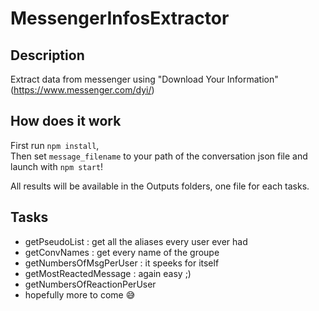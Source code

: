 # MessengerInfosExtractor

## Description

Extract data from messenger using "Download Your Information" (https://www.messenger.com/dyi/)

## How does it work

First run `npm install`,   
Then set `message_filename` to your path of the conversation json file  and launch with `npm start`!

All results will be available in the Outputs folders, one file for each tasks.

## Tasks

- getPseudoList : get all the aliases every user ever had
- getConvNames : get every name of the groupe
- getNumbersOfMsgPerUser : it speeks for itself
- getMostReactedMessage : again easy ;)
- getNumbersOfReactionPerUser
- hopefully more to come 😅
